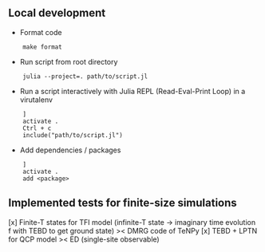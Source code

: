 ## Local development
- Format code
```
    make format
```
- Run script from root directory
```
    julia --project=. path/to/script.jl
```
- Run a script interactively with Julia REPL (Read-Eval-Print Loop) in a virutalenv
```
    ]
    activate .
    Ctrl + c
    include("path/to/script.jl")
```

- Add dependencies / packages
```
    ]
    activate .
    add <package>
```

## Implemented tests for finite-size simulations
[x] Finite-T states for TFI model (infinite-T state -> imaginary time evolution f with TEBD to get ground state) >< DMRG code of TeNPy
[x] TEBD + LPTN for QCP model >< ED (single-site observable)
